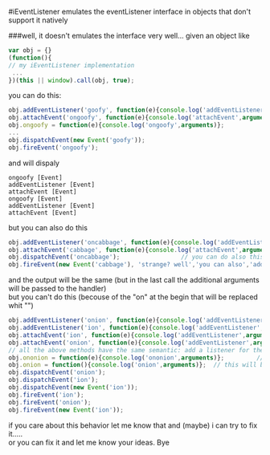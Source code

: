 #iEventListener
emulates the eventListener interface in objects that don't support it natively

###well, it doesn't emulates the interface very well...
given an object like

```javascript
var obj = {}
(function(){
// my iEventListener implementation
 ...
})(this || window).call(obj, true);
```
you can do this:<br>
```javascript
obj.addEventListener('goofy', function(e){console.log('addEventListener',arguments)});
obj.attachEvent('ongoofy', function(e){console.log('attachEvent',arguments)});
obj.ongoofy = function(e){console.log('ongoofy',arguments)};
...
obj.dispatchEvent(new Event('goofy'));
obj.fireEvent('ongoofy');
```
and will dispaly
```
ongoofy [Event]
addEventListener [Event]
attachEvent [Event]
ongoofy [Event]
addEventListener [Event]
attachEvent [Event]
```
but you can also do this
```javascript
obj.addEventListener('oncabbage', function(e){console.log('addEventListener',arguments)}); //??????
obj.attachEvent('cabbage', function(e){console.log('attachEvent',arguments)});             //??????
obj.dispatchEvent('oncabbage');                 // you can do also this obj.dispatchEvent('cabbage');
obj.fireEvent(new Event('cabbage'), 'strange? well','you can also','add additional','argument...');
```
and the output will be the same (but in the last call the additional arguments will be passed to the handler)<br>
but you can't do this (becouse of the "on" at the begin that will be replaced whit "")
```javascript
obj.addEventListener('onion', function(e){console.log('addEventListener',arguments)})
obj.addEventListener('ion', function(e){console.log('addEventListener',arguments)})
obj.attachEvent('ion', function(e){console.log('addEventListener',arguments)})
obj.attachEvent('onion', function(e){console.log('addEventListener',arguments)})
// all the above methods have the same semantic: add a listener for the 'ion' event
obj.ononion = function(e){console.log('ononion',arguments)};         // this will never be fired!!!!
obj.onion = function(){console.log('onion',arguments)};  // this will be invoked on ion event and on onion event!!
obj.dispatchEvent('onion');
obj.dispatchEvent('ion');
obj.dispatchEvent(new Event('ion'));
obj.fireEvent('ion');
obj.fireEvent('onion');
obj.fireEvent(new Event('ion'));
```
if you care about this behavior let me know that and (maybe) i can try to fix it.....<br>
or you can fix it and let me know your ideas.
Bye
